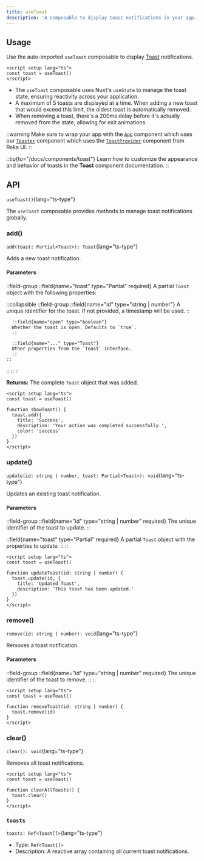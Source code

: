 ```yaml
---
title: useToast
description: 'A composable to display toast notifications in your app.'
---
```


## Usage

Use the auto-imported `useToast` composable to display [Toast](/docs/components/toast) notifications.

```vue
<script setup lang="ts">
const toast = useToast()
</script>
```

- The `useToast` composable uses Nuxt's `useState` to manage the toast state, ensuring reactivity across your application.
- A maximum of 5 toasts are displayed at a time. When adding a new toast that would exceed this limit, the oldest toast is automatically removed.
- When removing a toast, there's a 200ms delay before it's actually removed from the state, allowing for exit animations.

::warning
Make sure to wrap your app with the [`App`](/docs/components/app) component which uses our [`Toaster`](https://github.com/nuxt/ui/blob/v4/src/runtime/components/Toaster.vue) component which uses the [`ToastProvider`](https://reka-ui.com/docs/components/toast#provider) component from Reka UI.
::

::tip{to="/docs/components/toast"}
Learn how to customize the appearance and behavior of toasts in the **Toast** component documentation.
::

## API

`useToast()`{lang="ts-type"}

The `useToast` composable provides methods to manage toast notifications globally.

### add()

`add(toast: Partial<Toast>): Toast`{lang="ts-type"}

Adds a new toast notification.

#### Parameters

::field-group
  ::field{name="toast" type="Partial<Toast>" required}
  A partial `Toast` object with the following properties:

  ::collapsible
    ::field-group
      ::field{name="id" type="string | number"}
      A unique identifier for the toast. If not provided, a timestamp will be used.
      ::

      ::field{name="open" type="boolean"}
      Whether the toast is open. Defaults to `true`.
      ::

      ::field{name="..." type="Toast"}
      Other properties from the `Toast` interface.
      ::
    ::
  ::
  ::
::

**Returns:** The complete `Toast` object that was added.

```vue
<script setup lang="ts">
const toast = useToast()

function showToast() {
  toast.add({
    title: 'Success',
    description: 'Your action was completed successfully.',
    color: 'success'
  })
}
</script>
```

### update()

`update(id: string | number, toast: Partial<Toast>): void`{lang="ts-type"}

Updates an existing toast notification.

#### Parameters

::field-group
  ::field{name="id" type="string | number" required}
  The unique identifier of the toast to update.
  ::

  ::field{name="toast" type="Partial<Toast>" required}
  A partial `Toast` object with the properties to update.
  ::
::

```vue
<script setup lang="ts">
const toast = useToast()

function updateToast(id: string | number) {
  toast.update(id, {
    title: 'Updated Toast',
    description: 'This toast has been updated.'
  })
}
</script>
```

### remove()

`remove(id: string | number): void`{lang="ts-type"}

Removes a toast notification.

#### Parameters

::field-group
  ::field{name="id" type="string | number" required}
  The unique identifier of the toast to remove.
  ::
::

```vue
<script setup lang="ts">
const toast = useToast()

function removeToast(id: string | number) {
  toast.remove(id)
}
</script>
```

### clear()

`clear(): void`{lang="ts-type"}

Removes all toast notifications.

```vue
<script setup lang="ts">
const toast = useToast()

function clearAllToasts() {
  toast.clear()
}
</script>
```

### `toasts`

`toasts: Ref<Toast[]>`{lang="ts-type"}

- Type: `Ref<Toast[]>`
- Description: A reactive array containing all current toast notifications.
